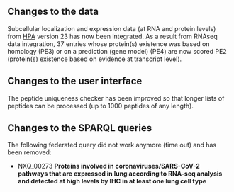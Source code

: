 ## Changes to the data

Subcellular localization and expression data (at RNA and protein levels) from [HPA](https://www.proteinatlas.org/) version 23 has now been integrated. 
As a result from RNAseq data integration, 37 entries whose protein(s) existence was based on homology (PE3) or on a prediction (gene model) (PE4) are now scored PE2 (protein(s) existence based on evidence at transcript level).

## Changes to the user interface
The peptide uniqueness checker has been improved so that longer lists of peptides can be processed (up to 1000 peptides of any length).

## Changes to the SPARQL queries

The following federated query did not work anymore (time out) and has been removed:

*	NXQ\_00273 **Proteins involved in coronaviruses/SARS-CoV-2 pathways that are expressed in lung according to RNA-seq analysis and detected at high levels by IHC in at least one lung cell type**
